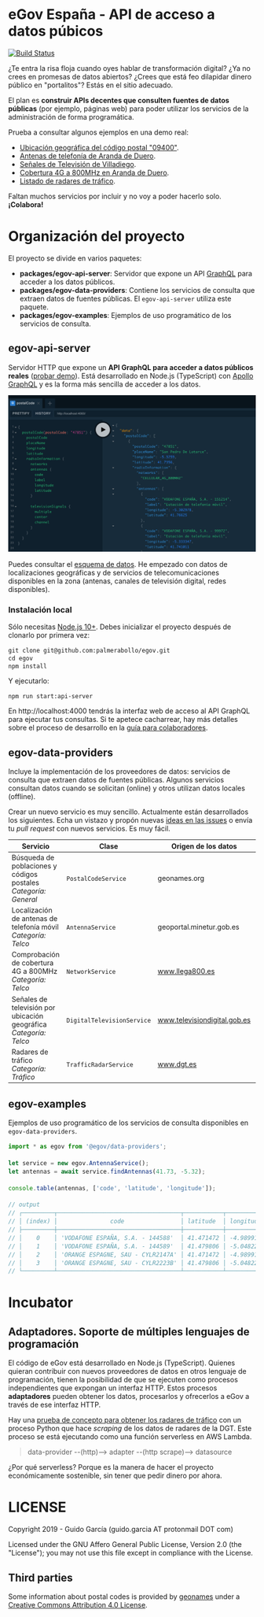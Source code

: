 # eGov España - API de acceso a datos púbicos

[![Build Status](https://travis-ci.org/palmerabollo/egov.svg?branch=master)](https://travis-ci.org/palmerabollo/egov)

¿Te entra la risa floja cuando oyes hablar de transformación digital? ¿Ya no crees en promesas de datos abiertos? ¿Crees que está feo dilapidar dinero público en "portalitos"? Estás en el sitio adecuado.

El plan es **construir APIs decentes que consulten fuentes de datos públicas** (por ejemplo, páginas web) para poder utilizar los servicios de la administración de forma programática.

Prueba a consultar algunos ejemplos en una demo real:
* [Ubicación geográfica del código postal "09400"](https://bit.ly/egov-demo-1).
* [Antenas de telefonía de Aranda de Duero](http://bit.ly/egov-demo-2).
* [Señales de Televisión de Villadiego](http://bit.ly/egov-demo-3).
* [Cobertura 4G a 800MHz en Aranda de Duero](http://bit.ly/egov-demo-4).
* [Listado de radares de tráfico](http://bit.ly/egov-demo-5).

Faltan muchos servicios por incluir y no voy a poder hacerlo solo. **¡Colabora!**

# Organización del proyecto

El proyecto se divide en varios paquetes:
- **packages/egov-api-server**: Servidor que expone un API [GraphQL](https://en.wikipedia.org/wiki/GraphQL) para acceder a los datos públicos.
- **packages/egov-data-providers**: Contiene los servicios de consulta que extraen datos de fuentes públicas. El `egov-api-server` utiliza este paquete.
- **packages/egov-examples**: Ejemplos de uso programático de los servicios de consulta.

## egov-api-server

Servidor HTTP que expone un **API GraphQL para acceder a datos públicos reales** ([probar demo](https://bit.ly/egov-demo)). Está desarrollado en Node.js (TypeScript) con [Apollo GraphQL](https://www.apollographql.com/docs/) y es la forma más sencilla de acceder a los datos.

![Example API UI](./images/example-api-ui.png "Example API UI")

Puedes consultar el [esquema de datos](./packages/egov-api-server/src/index.ts). He empezado con datos de localizaciones geográficas y de servicios de telecomunicaciones disponibles en la zona (antenas, canales de televisión digital, redes disponibles).

### Instalación local

Sólo necesitas [Node.js 10+](https://nodejs.org/es/download/). Debes inicializar el proyecto después de clonarlo por primera vez:

```
git clone git@github.com:palmerabollo/egov.git
cd egov
npm install
```

Y ejecutarlo:
```
npm run start:api-server
```

En http://localhost:4000 tendrás la interfaz web de acceso al API GraphQL para ejecutar tus consultas. Si te apetece cacharrear, hay más detalles sobre el proceso de desarrollo en la [guía para colaboradores](./CONTRIBUTING.md).

## egov-data-providers

Incluye la implementación de los proveedores de datos: servicios de consulta que extraen datos de fuentes públicas. Algunos servicios consultan datos cuando se solicitan (online) y otros utilizan datos locales (offline).

Crear un nuevo servicio es muy sencillo. Actualmente están desarrollados los siguientes. Echa un vistazo y propón nuevas [ideas en las issues](https://github.com/palmerabollo/egov/issues?q=is%3Aissue+is%3Aopen+label%3Aideas-providers) o envía tu _pull request_ con nuevos servicios. Es muy fácil.

| Servicio     | Clase | Origen de los datos   | Online  |
|------------- | ------| --------------------- | ------- |
| Búsqueda de poblaciones y códigos postales<br><i>Categoría: General</i> | `PostalCodeService` | geonames.org | ❎<br><small>(local file)</small> |
| Localización de antenas de telefonía móvil<br><i>Categoría: Telco</i> | `AntennaService` | geoportal.minetur.gob.es | ✅<br><small>(api)</small >|
| Comprobación de cobertura 4G a 800MHz<br><i>Categoría: Telco</i> | `NetworkService` | www.llega800.es | ✅<br><small>(api)</small> |
| Señales de televisión por ubicación geográfica<br><i>Categoría: Telco</i> | `DigitalTelevisionService` | www.televisiondigital.gob.es | ✅<br><small>(html)</small> |
| Radares de tráfico<br><i>Categoría: Tráfico</i> | `TrafficRadarService` | www.dgt.es | ✅<br><small>(html, pdf)</small> |

## egov-examples

Ejemplos de uso programático de los servicios de consulta disponibles en `egov-data-providers`.

```typescript
import * as egov from '@egov/data-providers';

let service = new egov.AntennaService();
let antennas = await service.findAntennas(41.73, -5.32);

console.table(antennas, ['code', 'latitude', 'longitude']);

// output
// ┌─────────┬───────────────────────────────────┬───────────┬───────────┐
// │ (index) │               code                │ latitude  │ longitude │
// ├─────────┼───────────────────────────────────┼───────────┼───────────┤
// │    0    │ 'VODAFONE ESPAÑA, S.A. - 144588'  │ 41.471472 │ -4.989911 │
// │    1    │ 'VODAFONE ESPAÑA, S.A. - 144589'  │ 41.479806 │ -5.048222 │
// │    2    │ 'ORANGE ESPAGNE, SAU - CYLR2147A' │ 41.471472 │ -4.989911 │
// │    3    │ 'ORANGE ESPAGNE, SAU - CYLR2223B' │ 41.479806 │ -5.048222 │
// └─────────┴───────────────────────────────────┴───────────┴───────────┘
```

# Incubator

## Adaptadores. Soporte de múltiples lenguajes de programación

El código de eGov está desarrollado en Node.js (TypeScript). Quienes quieran contribuir con nuevos proveedores de datos en otros lenguaje de programación, tienen la posibilidad de que se ejecuten como procesos independientes que expongan un interfaz HTTP. Estos procesos **adaptadores** pueden obtener los datos, procesarlos y ofrecerlos a eGov a través de ese interfaz HTTP.

Hay una [prueba de concepto para obtener los radares de tráfico](./adapters/egov-adapter-traffic-radars) con un proceso Python que hace *scraping* de los datos de radares de la DGT. Este proceso se está ejecutando como una función serverless en AWS Lambda.

> data-provider --(http)--> adapter --(http scrape)--> datasource

¿Por qué serverless? Porque es la manera de hacer el proyecto económicamente sostenible, sin tener que pedir dinero por ahora.

# LICENSE

Copyright 2019 - Guido García (guido.garcia AT protonmail DOT com)

Licensed under the GNU Affero General Public License, Version 2.0 (the "License"); you may not use this file except in compliance with the License.

## Third parties

Some information about postal codes is provided by [geonames](www.geonames.org) under a [Creative Commons Attribution 4.0 License](http://creativecommons.org/licenses/by/4.0/).
